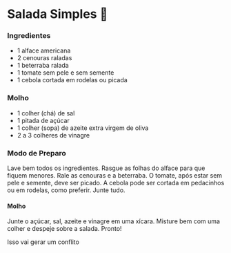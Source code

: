 # Salada Simples :green_salad:

### Ingredientes

-   1 alface americana
-   2 cenouras raladas
-   1 beterraba ralada
-   1 tomate sem pele e sem semente
-   1 cebola cortada em rodelas ou picada

### Molho

-   1 colher (chá) de sal
-   1 pitada de açúcar
-   1 colher (sopa) de azeite extra virgem de oliva
-   2 a 3 colheres de vinagre

### Modo de Preparo

Lave bem todos os ingredientes.
Rasgue as folhas do alface para que fiquem menores. Rale as cenouras e a beterraba. O tomate, após estar sem pele e semente, deve ser picado. A cebola pode ser cortada em pedacinhos ou em rodelas, como preferir. Junte tudo.

#### Molho

Junte o açúcar, sal, azeite e vinagre em uma xícara.
Misture bem com uma colher e despeje sobre a salada.
Pronto!



Isso vai gerar um conflito